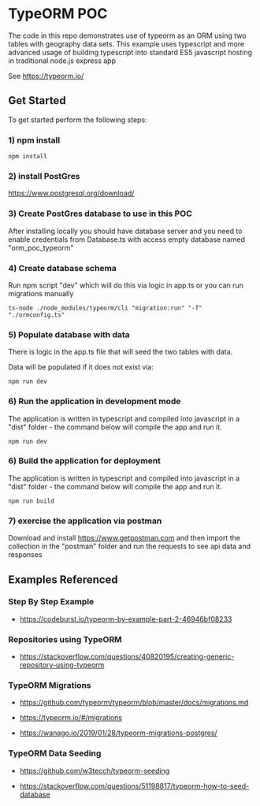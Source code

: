 # TypeORM POC

The code in this repo demonstrates use of typeorm as an ORM using two tables with geography data sets. This example uses typescript and more advanced usage of building typescript into standard ES5 javascript hosting in traditional node.js express app

See https://typeorm.io/

## Get Started

To get started perform the following steps:

### 1) npm install

```npm install```

### 2) install PostGres 

https://www.postgresql.org/download/

### 3) Create PostGres database to use in this POC

After installing locally you should have database server and you need to enable credentials from Database.ts with access empty database named "orm_poc_typeorm"

### 4) Create database schema 

Run npm script "dev" which will do this via logic in app.ts or you can run migrations manually

 ```ts-node ./node_modules/typeorm/cli "migration:run" "-f" "./ormconfig.ts"```

### 5) Populate database with data 

There is logic in the app.ts file that will seed the two tables with data.

Data will be populated if it does not exist via:

```npm run dev```

### 6) Run the application in development mode

The application is written in typescript and compiled into javascript in a "dist" folder - the command below will compile the app and run it.

```npm run dev```

### 6) Build the application for deployment

The application is written in typescript and compiled into javascript in a "dist" folder - the command below will compile the app and run it.

```npm run build```

### 7) exercise the application via postman

Download and install https://www.getpostman.com and then import the collection in the "postman" folder and run the requests to see api data and responses

## Examples Referenced

### Step By Step Example

- https://codeburst.io/typeorm-by-example-part-2-46946bf08233

### Repositories using TypeORM

- https://stackoverflow.com/questions/40820195/creating-generic-repository-using-typeorm

### TypeORM Migrations

- https://github.com/typeorm/typeorm/blob/master/docs/migrations.md

- https://typeorm.io/#/migrations

- https://wanago.io/2019/01/28/typeorm-migrations-postgres/

### TypeORM Data Seeding

- https://github.com/w3tecch/typeorm-seeding

- https://stackoverflow.com/questions/51198817/typeorm-how-to-seed-database
